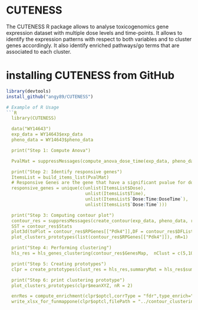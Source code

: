 # CUTENESS
The CUTENESS R package allows to analyse toxicogenomics gene expression dataset with multiple dose levels and time-points. It allows to identify the expression patterns with respect to both variables and to cluster genes accordingly. It also identify enriched pathways/go terms that are associated to each cluster.

# installing CUTENESS from GitHub

```R
library(devtools)
install_github("angy89/CUTENESS")

# Example of R Usage
```R
  library(CUTENESS)

  data("WY14643")
  exp_data = WY14643$exp_data
  pheno_data = WY14643$pheno_data

  print("Step 1: Compute Anova")

  PvalMat = suppressMessages(compute_anova_dose_time(exp_data, pheno_data,dose_index = 2,time_point_index = 3))

  print("Step 2: Identify responsive genes")
  ItemsList = build_items_list(PvalMat)
  # Responsive Genes are the gene that have a significant pvalue for dose, time and dose, time and dose * time
  responsive_genes = unique(c(unlist(ItemsList$Dose),
                              unlist(ItemsList$Time),
                              unlist(ItemsList$`Dose:Time:DoseTime`),
                              unlist(ItemsList$`Dose:Time`)))

  print("Step 3: Computing contour plot")
  contour_res = suppressMessages(create_contour(exp_data, pheno_data, responsive_genes,dose_index = 2,time_point_index =3 ,gridSize = 50))
  SST = contour_res$Stats
  plot3d(toPlot = contour_res$RPGenes[["Pdk4"]],DF = contour_res$DFList[["Pdk4"]])
  plot_clusters_prototypes(list(contour_res$RPGenes[["Pdk4"]]), nR=1)

  print("Step 4: Performing clustering")
  hls_res = hls_genes_clustering(contour_res$GenesMap,  nClust = c(5,10,15,20,25), method="pearson", hls.method = "ward")

  print("Step 5: Creating prototypes")
  clpr = create_prototypes(clust_res = hls_res,summaryMat = hls_res$summaryMat,contour_res )

  print("Step 6: print clustering prototype")
  plot_clusters_prototypes(clpr$meanXYZ, nR = 2)

  enrRes = compute_enrichment(clpr$optcl,corrType = "fdr",type_enrich="KEGG", org_enrich = "rnorvegicus",pth = 0.05,sig = FALSE,mis = 0,only_annotated=FALSE)
  write_xlsx_for_funmappone(clpr$optcl,filePath = "../contour_clustering/gene_clustering.xlsx")
  ```


